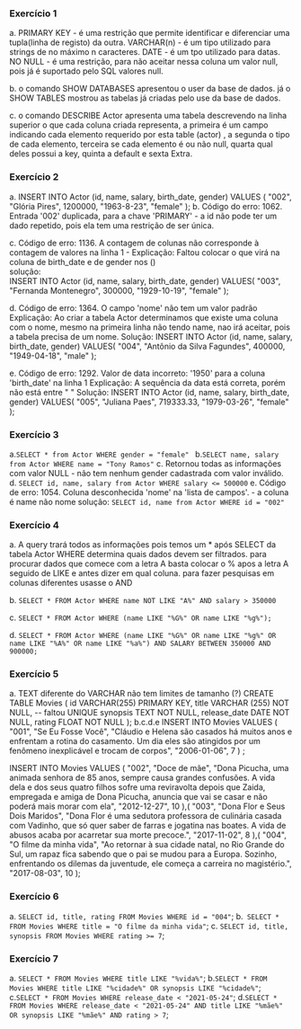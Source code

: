 ### Exercício 1
a.
PRIMARY KEY - é uma restrição que permite identificar e diferenciar uma tupla(linha de registo) da outra.
VARCHAR(n) - é um tipo utilizado para strings de no máximo n caracteres.
DATE - é um tpo utilizado para datas.
NO NULL - é uma restrição, para não aceitar nessa coluna um valor null, pois já é suportado pelo SQL valores null.

b.
 o comando SHOW DATABASES apresentou o user da base de dados.
 já o SHOW TABLES mostrou as tabelas já criadas pelo use da base de dados.

 c. o comando DESCRIBE Actor apresenta uma tabela descrevendo na linha superior o que cada coluna criada representa, 
 a primeira é um campo indicando cada elemento requerido por esta table (actor) , a segunda o tipo de cada elemento, terceira se cada elemento é ou não null, quarta qual deles possui a key, quinta a default e sexta Extra. 

### Exercício 2
a.
INSERT INTO Actor (id, name, salary, birth_date, gender)
VALUES (
	"002",
    "Glória Pires",
	1200000,
    "1963-8-23",
    "female"
);
b. Código do erro: 1062. Entrada '002' duplicada, para a chave 'PRIMARY'	- a id não pode ter um dado repetido, pois ela tem uma restrição de ser única.

c. Código de erro: 1136. A contagem de colunas não corresponde à contagem de valores na linha 1 -
Explicação: Faltou colocar o que virá na coluna de birth_date e de gender nos ()  
solução:  
INSERT INTO Actor (id, name, salary, birth_date, gender)
VALUES(
  "003", 
  "Fernanda Montenegro",
  300000,
  "1929-10-19", 
  "female"
);

d. Código de erro: 1364. O campo 'nome' não tem um valor padrão 
Explicação: Ao criar a tabela Actor determinamos que existe uma coluna com o nome, mesmo na primeira linha não tendo name, nao irá aceitar, pois a tabela precisa de um nome.
Solução: 
INSERT INTO Actor (id, name, salary, birth_date, gender)
VALUES(
  "004",
  "Antônio da Silva Fagundes",
  400000,
  "1949-04-18", 
  "male"
);

e. Código de erro: 1292. Valor de data incorreto: '1950' para a coluna 'birth_date' na linha 1
Explicação:  A sequência da data está correta, porém não está entre " "
Solução: 
INSERT INTO Actor (id, name, salary, birth_date, gender)
VALUES(
  "005", 
  "Juliana Paes",
  719333.33,
  "1979-03-26", 
  "female"
);

### Exercício 3
a.```SELECT * from Actor WHERE gender = "female" ```
b.```SELECT name, salary from Actor WHERE name = "Tony Ramos"```
c.  Retornou todas as informações com valor NULL - não tem nenhum gender cadastrada com valor inválido.
d. ```SELECT id, name, salary from Actor WHERE salary <= 500000```
e. Código de erro: 1054. Coluna desconhecida 'nome' na 'lista de campos'. -  a coluna é name não  nome 
solução: ```SELECT id, name from Actor WHERE id = "002"```
### Exercício 4
a.  A query  trará todos as informações pois temos um * após SELECT da tabela Actor WHERE determina quais dados devem ser filtrados. para procurar dados que comece com a letra A basta colocar o % apos a letra A seguido de LIKE e antes dizer em qual coluna.   para fazer pesquisas em colunas diferentes  usasse o AND 

b. ```SELECT * FROM Actor WHERE name NOT LIKE "A%" AND salary > 350000```

c. ```SELECT * FROM Actor WHERE (name LIKE "%G%" OR name LIKE "%g%");```

d. ```SELECT * FROM Actor WHERE (name LIKE "%G%" OR name LIKE "%g%" OR name LIKE "%A%" OR name LIKE "%a%") AND SALARY BETWEEN 350000 AND 900000;```

### Exercício 5
a. TEXT diferente do VARCHAR não tem limites de tamanho (?)
CREATE TABLE Movies (
	id VARCHAR(255) PRIMARY KEY,
    title VARCHAR (255) NOT NULL, -- faltou UNIQUE
    synopsis TEXT NOT NULL,
    release_date DATE NOT NULL, 
    rating FLOAT NOT NULL
);
b.c.d.e
INSERT INTO Movies VALUES (
	"001",
    "Se Eu Fosse Você",
    "Cláudio e Helena são casados há muitos anos e enfrentam a rotina do casamento. Um dia eles são atingidos por um fenômeno inexplicável e trocam de corpos",
    "2006-01-06",
    7
) ;

INSERT INTO Movies VALUES (
	"002",
    "Doce de mãe",
    "Dona Picucha, uma animada senhora de 85 anos, sempre causa grandes confusões. A vida dela e dos seus quatro filhos sofre uma reviravolta depois que Zaida, empregada e amiga de Dona Picucha, anuncia que vai se casar e não poderá mais morar com ela",
    "2012-12-27",
    10
),(
	"003",
    "Dona Flor e Seus Dois Maridos",
    "Dona Flor é uma sedutora professora de culinária casada com Vadinho, que só quer saber de farras e jogatina nas boates. A vida de abusos acaba por acarretar sua morte precoce.",
    "2017-11-02",
    8
),(
	"004",
    "O filme da minha vida",
    "Ao retornar à sua cidade natal, no Rio Grande do Sul, um rapaz fica sabendo que o pai se mudou para a Europa. Sozinho, enfrentando os dilemas da juventude, ele começa a carreira no magistério.",
    "2017-08-03",
    10
);

### Exercício 6

a. ```SELECT id, title, rating FROM Movies WHERE id = "004"```;
b.``` SELECT * FROM Movies WHERE title = "O filme da minha vida"```;
c. ```SELECT id, title, synopsis FROM Movies WHERE rating >= 7```;

### Exercício 7 

a. ```SELECT * FROM Movies WHERE title LIKE "%vida%"```;
b.```SELECT * FROM Movies WHERE title LIKE "%cidade%" OR synopsis LIKE "%cidade%"```;
c.```SELECT * FROM Movies WHERE release_date < "2021-05-24"```;
d.```SELECT * FROM Movies WHERE release_date < "2021-05-24" AND title LIKE "%mãe%" OR synopsis LIKE "%mãe%" AND rating > 7```;
